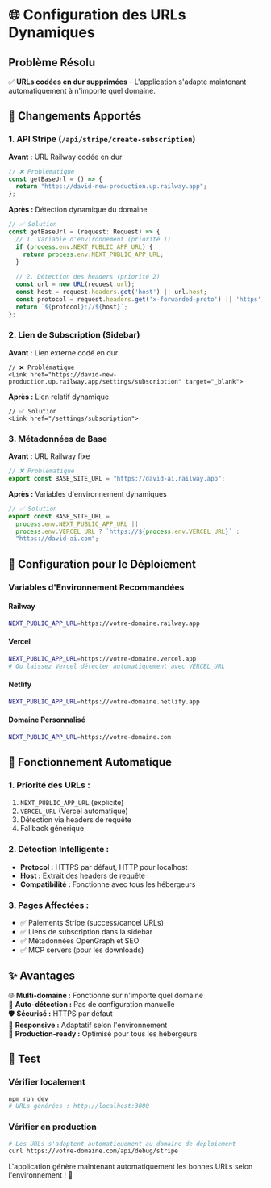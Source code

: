 # 🌐 Configuration des URLs Dynamiques

## Problème Résolu
✅ **URLs codées en dur supprimées** - L'application s'adapte maintenant automatiquement à n'importe quel domaine.

## 🔧 Changements Apportés

### 1. API Stripe (`/api/stripe/create-subscription`)
**Avant :** URL Railway codée en dur
```typescript
// ❌ Problématique
const getBaseUrl = () => {
  return "https://david-new-production.up.railway.app";
};
```

**Après :** Détection dynamique du domaine
```typescript
// ✅ Solution
const getBaseUrl = (request: Request) => {
  // 1. Variable d'environnement (priorité 1)
  if (process.env.NEXT_PUBLIC_APP_URL) {
    return process.env.NEXT_PUBLIC_APP_URL;
  }
  
  // 2. Détection des headers (priorité 2)
  const url = new URL(request.url);
  const host = request.headers.get('host') || url.host;
  const protocol = request.headers.get('x-forwarded-proto') || 'https';
  return `${protocol}://${host}`;
};
```

### 2. Lien de Subscription (Sidebar)
**Avant :** Lien externe codé en dur
```tsx
// ❌ Problématique
<Link href="https://david-new-production.up.railway.app/settings/subscription" target="_blank">
```

**Après :** Lien relatif dynamique
```tsx
// ✅ Solution
<Link href="/settings/subscription">
```

### 3. Métadonnées de Base
**Avant :** URL Railway fixe
```typescript
// ❌ Problématique
export const BASE_SITE_URL = "https://david-ai.railway.app";
```

**Après :** Variables d'environnement dynamiques
```typescript
// ✅ Solution
export const BASE_SITE_URL = 
  process.env.NEXT_PUBLIC_APP_URL || 
  process.env.VERCEL_URL ? `https://${process.env.VERCEL_URL}` :
  "https://david-ai.com";
```

## 🚀 Configuration pour le Déploiement

### Variables d'Environnement Recommandées

#### Railway
```bash
NEXT_PUBLIC_APP_URL=https://votre-domaine.railway.app
```

#### Vercel
```bash
NEXT_PUBLIC_APP_URL=https://votre-domaine.vercel.app
# Ou laissez Vercel détecter automatiquement avec VERCEL_URL
```

#### Netlify
```bash
NEXT_PUBLIC_APP_URL=https://votre-domaine.netlify.app
```

#### Domaine Personnalisé
```bash
NEXT_PUBLIC_APP_URL=https://votre-domaine.com
```

## 🎯 Fonctionnement Automatique

### 1. **Priorité des URLs :**
1. `NEXT_PUBLIC_APP_URL` (explicite)
2. `VERCEL_URL` (Vercel automatique)
3. Détection via headers de requête
4. Fallback générique

### 2. **Détection Intelligente :**
- **Protocol :** HTTPS par défaut, HTTP pour localhost
- **Host :** Extrait des headers de requête
- **Compatibilité :** Fonctionne avec tous les hébergeurs

### 3. **Pages Affectées :**
- ✅ Paiements Stripe (success/cancel URLs)
- ✅ Liens de subscription dans la sidebar
- ✅ Métadonnées OpenGraph et SEO
- ✅ MCP servers (pour les downloads)

## ✨ Avantages

🌐 **Multi-domaine :** Fonctionne sur n'importe quel domaine  
🔄 **Auto-détection :** Pas de configuration manuelle  
🛡️ **Sécurisé :** HTTPS par défaut  
📱 **Responsive :** Adaptatif selon l'environnement  
🚀 **Production-ready :** Optimisé pour tous les hébergeurs  

## 🧪 Test

### Vérifier localement
```bash
npm run dev
# URLs générées : http://localhost:3000
```

### Vérifier en production
```bash
# Les URLs s'adaptent automatiquement au domaine de déploiement
curl https://votre-domaine.com/api/debug/stripe
```

L'application génère maintenant automatiquement les bonnes URLs selon l'environnement ! 🎉 